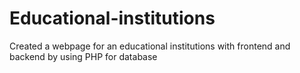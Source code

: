 # Educational-institutions
Created a webpage for an educational institutions with frontend and backend by using PHP for database
